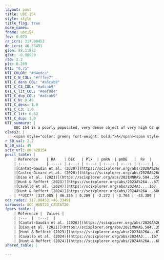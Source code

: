 ```yaml
---
layout: post
title: UBC 154
style: style
title_flag: true
more_names: 
fname: ubc154
fov: 0.073
ra_icrs: 317.08453
de_icrs: 46.33491
glon: 88.11873
glat: -0.90559
r50: 2.2
plx: 0.269
UTI: "0.75"
UTI_COLOR: "#d4edca"
UTI_C_N_COL: "#fffee7"
UTI_C_dens_COL: "#a6cab9"
UTI_C_C3_COL: "#a6cab9"
UTI_C_lit_COL: "#eef8d4"
UTI_C_dup_COL: "#a6cab9"
UTI_C_N: 0.49
UTI_C_dens: 1.0
UTI_C_C3: 1.0
UTI_C_lit: 0.62
UTI_C_dup: 1.0
UTI_summary: |
    UBC 154 is a poorly populated, very dense object of very high C3 quality. It is moderately studied in the literature.
class3: |
    <span style="color: green; font-weight: bold;">A</span><span style="color: green; font-weight: bold;">A</span>
r_50_val: 2.2
N_50_val: 49
scix_url: UBC%20154
posit_table: |
    | Reference    | RA    | DEC   | Plx  | pmRA  | pmDE   |  Rv  |
    | :---         | :---: | :---: | :---: | :---: | :---: | :---: |
    |[Cantat-Gaudin et al. (2020)](https://scixplorer.org/abs/2020A%26A...640A...1C) | 317.093 | 46.334 | 0.265 | -2.294 | -3.725 | -- |
    |[Castro-Ginard et al. (2020)](https://scixplorer.org/abs/2020A%26A...635A..45C) | 317.098 | 46.334 | 0.26 | -2.296 | -3.709 | -- |
    |[Dias et al. (2021)](https://scixplorer.org/abs/2021MNRAS.504..356D) | 317.1 | 46.321 | 0.255 | -2.306 | -3.695 | -35.36 |
    |[Hunt & Reffert (2023)](https://scixplorer.org/abs/2023A%26A...673A.114H) | 317.101 | 46.336 | 0.273 | -2.279 | -3.778 | -43.728 |
    |[Cavallo et al. (2024)](https://scixplorer.org/abs/2024AJ....167...12C) | 317.087 | 46.337 | 0.271 | -- | -- | -- |
    |[Hunt & Reffert (2024)](https://scixplorer.org/abs/2024A%26A...686A..42H) | 317.101 | 46.336 | 0.273 | -2.279 | -3.778 | -43.728 |
    | **UCC** |317.085 | 46.335 | 0.269 | -2.272 | -3.764 | -43.389 | 
cds_radec: 317.08453,+46.33491
carousel: UCC_HUNT23_CANTAT20
fpars_table: |
    | Reference |  Values |
    | :---  |  :---:  |
    | [Cantat-Gaudin et al. (2020)](https://scixplorer.org/abs/2020A%26A...640A...1C) | `AVNN=1.49, DMNN=12.61, AgeNN=8.73` |
    | [Dias et al. (2021)](https://scixplorer.org/abs/2021MNRAS.504..356D) | `Av=1.799, Dist=3075, logage=8.791, [Fe/H]=-0.031` |
    | [Hunt & Reffert (2023)](https://scixplorer.org/abs/2023A%26A...673A.114H) | `AV50=1.552, diffAV50=1.308, MOD50=12.57, logAge50=8.634` |
    | [Cavallo et al. (2024)](https://scixplorer.org/abs/2024AJ....167...12C) | `AV50=2.14, dMod50=12.63, logAge50=8.52, [Fe/H]50=0.01` |
    | [Hunt & Reffert (2024)](https://scixplorer.org/abs/2024A%26A...686A..42H) | `MassJ=566.157` |
shared_table: |
    
---
```


